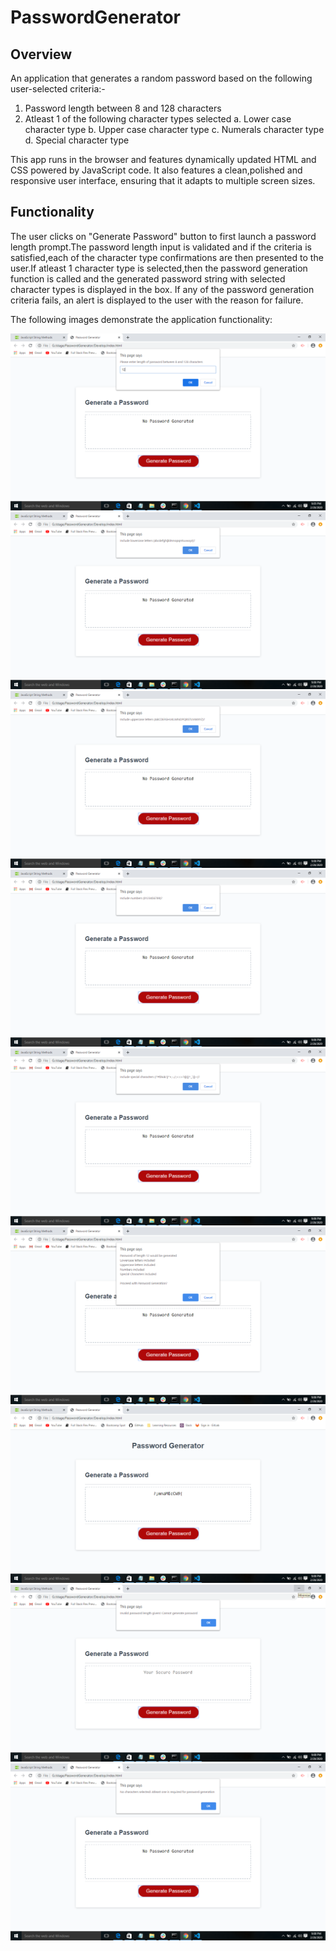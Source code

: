 # PasswordGenerator

## Overview 
An application that generates a random password based on the following user-selected criteria:-

1. Password length between 8 and 128 characters
2. Atleast 1 of the following character types selected
   a. Lower case character type
   b. Upper case character type
   c. Numerals character type
   d. Special character type

This app runs in the browser and features dynamically updated HTML and CSS powered by JavaScript code. It also features a clean,polished 
and responsive user interface, ensuring that it adapts to multiple screen sizes.

## Functionality
The user clicks on "Generate Password" button to first launch a password length prompt.The password length input is validated and if the criteria is satisfied,each of the character type confirmations are then presented to the user.If atleast 1 character type is selected,then the password generation function is called and the generated password string with selected character types is displayed in the box.
If any of the password generation criteria fails, an alert is displayed to the user with the reason for failure.

The following images demonstrate the application functionality:

![password length prompt](./Assets\1.PasswordLengthPrompt.png)
![lowercase confirm](./Assets\2.lowercaseconfirmation.png)
![uppercase confirm](./Assets\3.uppercaseconfirmation.png)
![numerals confirm](./Assets\4.Numeralsconfirmation.png)
![special characters confirm](./Assets\5.Specialcharactersconfirmation.png)
![all options confirm](./Assets\6.Alloptionsconfirmation.png)
![password genenerated](./Assets\7.PasswordGenerated.png)
![invalid password length alert](./Assets\8.InvalidPasswordLengthAlert.png)
![no character type alert](./Assets\9.NocharactertypesAlert.png)